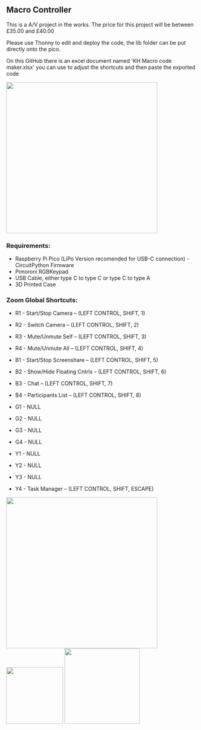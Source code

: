 ## Macro Controller
This is a A/V project in the works. The price for this project will be between £35.00 and £40.00

Please use Thonny to edit and deploy the code, the lib folder can be put directly onto the pico.

On this GitHub there is an excel document named 'KH Macro code maker.xlsx' you can use to adjust the shortcuts and then paste the exported code

<img src="https://user-images.githubusercontent.com/86476845/161326834-15bce7bf-9ff3-4d36-98bb-6cea5421728a.jpg" width="400">


### Requirements:

- Raspberry Pi Pico (LiPo Version recomended for USB-C connection) - CircuitPython Firmware 
- Pimoroni RGBKeypad
- USB Cable, either type C to type C or type C to type A
- 3D Printed Case

### Zoom Global Shortcuts:
- R1 - Start/Stop Camera – (LEFT CONTROL, SHIFT, 1)
- R2 - Switch Camera – (LEFT CONTROL, SHIFT, 2)
- R3 - Mute/Unmute Self – (LEFT CONTROL, SHIFT, 3)
- R4 - Mute/Unmute All – (LEFT CONTROL, SHIFT, 4)
- B1 - Start/Stop Screenshare – (LEFT CONTROL, SHIFT, 5)
- B2 - Show/Hide Floating Cntrls – (LEFT CONTROL, SHIFT, 6)
- B3 - Chat – (LEFT CONTROL, SHIFT, 7)
- B4 - Participants List – (LEFT CONTROL, SHIFT, 8)
- G1 - NULL
- G2 - NULL
- G3 - NULL
- G4 - NULL

- Y1 - NULL
- Y2 - NULL
- Y3 - NULL
- Y4 - Task Manager – (LEFT CONTROL, SHIFT, ESCAPE)

<img src="https://user-images.githubusercontent.com/86476845/161318228-49e576c7-ed29-4b1e-8b94-91063cbc1a19.jpg" width="400">

<img src="https://user-images.githubusercontent.com/86476845/161318417-2f55cced-bff5-4ad2-88bd-002d9315742e.png" width="150">
<img src="https://user-images.githubusercontent.com/86476845/161318694-9b488873-33aa-4dba-abe3-f041105e5832.png" width="200">
